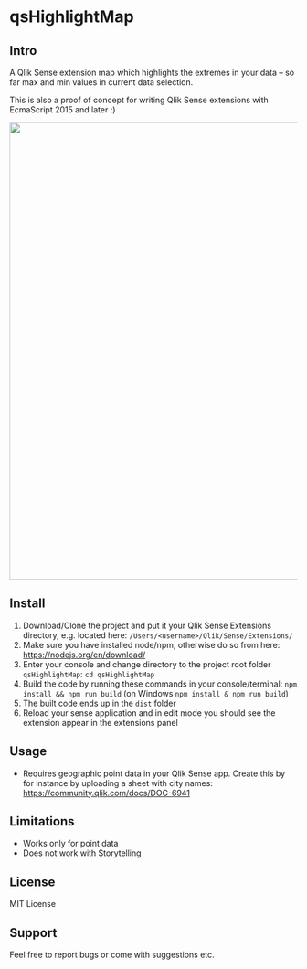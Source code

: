 # qsHighlightMap

## Intro

A Qlik Sense extension map which highlights the extremes in your data – so far max and min values in current data selection.

This is also a proof of concept for writing Qlik Sense extensions with EcmaScript 2015 and later :)

<img src="./src/img/qsmap-showcase.gif" width="800" />


## Install

1. Download/Clone the project and put it your Qlik Sense Extensions directory, e.g. located here: `/Users/<username>/Qlik/Sense/Extensions/`
2. Make sure you have installed node/npm, otherwise do so from here: https://nodejs.org/en/download/
3. Enter your console and change directory to the project root folder `qsHighlightMap`: `cd qsHighlightMap`
4. Build the code by running these commands in your console/terminal: `npm install && npm run build` (on Windows `npm install & npm run build`)
5. The built code ends up in the `dist` folder
6. Reload your sense application and in edit mode you should see the extension appear in the extensions panel

## Usage

- Requires geographic point data in your Qlik Sense app. Create this by for instance by uploading a sheet with city names: https://community.qlik.com/docs/DOC-6941

## Limitations

- Works only for point data
- Does not work with Storytelling

## License

MIT License

## Support

Feel free to report bugs or come with suggestions etc.